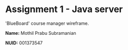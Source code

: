 # Assignment 1 - Java server

'BlueBoard' course manager wireframe.

**Name:** Mothil Prabu Subramanian

**NUID:** 001373547
